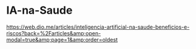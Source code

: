 # IA-na-Saude
https://web.dio.me/articles/inteligencia-artificial-na-saude-beneficios-e-riscos?back=%2Farticles&amp;open-modal=true&amp;page=1&amp;order=oldest
